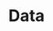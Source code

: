 ---
lang-ref: data
title: Data
description: The USGS BISON project is committed to mobilizing and providing access to species occurrence (presence and absence) data that adheres to FAIR data principles.
layout: occurrence
---